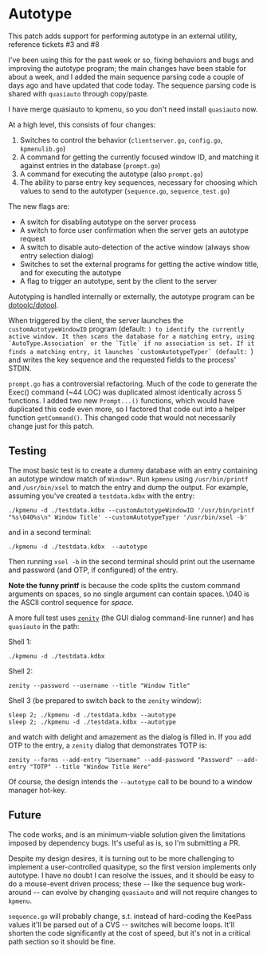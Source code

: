 Autotype
========

This patch adds support for performing autotype in an external utility, reference tickets #3 and #8

I've been using this for the past week or so, fixing behaviors and bugs and improving the autotype
program; the main changes have been stable for about a week, and I added the main sequence parsing
code a couple of days ago and have updated that code today. The sequence parsing code is shared with
`quasiauto` through copy/paste.

I have merge quasiauto to kpmenu, so you don't need install `quasiauto` now. 

At a high level, this consists of four changes:

1. Switches to control the behavior (`clientserver.go`, `config.go`, `kpmenulib.go`)
2. A command for getting the currently focused window ID, and matching it against entries in the database (`prompt.go`)
3. A command for executing the autotype (also `prompt.go`)
4. The ability to parse entry key sequences, necessary for choosing which values to send to the autotyper (`sequence.go`, `sequence_test.go`)

The new flags are:

- A switch for disabling autotype on the server process
- A switch to force user confirmation when the server gets an autotype request
- A switch to disable auto-detection of the active window (always show entry selection dialog)
- Switches to set the external programs for getting the active window title, and for executing the autotype
- A flag to trigger an autotype, sent by the client to the server

Autotyping is handled internally or externally, the autotype program can be [dotoolc/dotool](https://sr.ht/~geb/dotool/). 

When triggered by the client, the server launches the `customAutotypeWindowID` program (default: ``) to identify the currently active window. It then scans the database for a matching entry, using `AutoType.Association` or the `Title` if no association is set. If it finds a matching entry, it launches `customAutotypeTyper` (default: ``) and writes the key sequence and the requested fields to the process' STDIN.

`prompt.go` has a controversial refactoring. Much of the code to generate the Exec() command (~44 LOC) was duplicated almost identically across 5 functions. I added two new `Prompt...()` functions, which would have duplicated this code even more, so I factored that code out into a helper function `getCommand()`. This changed code that would not necessarily change just for this patch.


Testing
-------

The most basic test is to create a dummy database with an entry containing an autotype window match of `Window*`. Run `kpmenu` using `/usr/bin/printf` and `/usr/bin/xsel` to match the entry and dump the output. For example, assuming you've created a `testdata.kdbx` with the entry:

```
./kpmenu -d ./testdata.kdbx --customAutotypeWindowID '/usr/bin/printf "%s\040%s\n" Window Title' --customAutotypeTyper '/usr/bin/xsel -b'
```

and in a second terminal:

```
./kpmenu -d ./testdata.kdbx  --autotype
```

Then running `xsel -b` in the second terminal should print out the username and password (and OTP, if configured) of the entry.

**Note the funny printf** is because the code splits the custom command arguments on spaces, so no single argument can contain spaces. \040 is the ASCII control sequence for *space*.

A more full test uses [`zenity`](https://gitlab.gnome.org/GNOME/zenity) (the GUI dialog command-line runner) and has `quasiauto` in the path:

Shell 1:
```
./kpmenu -d ./testdata.kdbx
```
Shell 2:
```
zenity --password --username --title "Window Title"
```
Shell 3 (be prepared to switch back to the `zenity` window):
```
sleep 2; ./kpmenu -d ./testdata.kdbx --autotype
sleep 2; ./kpmenu -d ./testdata.kdbx --autotype
```
and watch with delight and amazement as the dialog is filled in. If you add OTP to the entry, a `zenity` dialog that demonstrates TOTP is:
```
zenity --forms --add-entry "Username" --add-password "Password" --add-entry "TOTP" --title "Window Title Here"
```
Of course, the design intends the `--autotype` call to be bound to a window manager hot-key.

Future
------

The code works, and is an minimum-viable solution given the limitations imposed by dependency bugs. It's useful as is, so I'm submitting a PR.

Despite my design desires, it is turning out to be more challenging to implement a user-controlled quasitype, so the first version implements only autotype. I have no doubt I can resolve the issues, and it should be easy to do a mouse-event driven process; these -- like the sequence bug work-around -- can evolve by changing `quasiauto` and will not require changes to `kpmenu`.

`sequence.go` will probably change, s.t. instead of hard-coding the KeePass values it'll be parsed out of a CVS -- switches will become loops. It'll shorten the code significantly at the cost of speed, but it's not in a critical path section so it should be fine.

